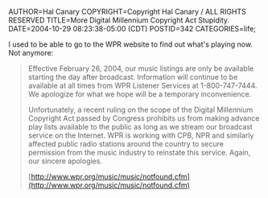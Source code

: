 AUTHOR=Hal Canary
COPYRIGHT=Copyright Hal Canary / ALL RIGHTS RESERVED
TITLE=More Digital Millennium Copyright Act Stupidity.
DATE=2004-10-29 08:23:38-05:00 (CDT)
POSTID=342
CATEGORIES=life;

I used to be able to go to the WPR website to find out what's playing now. Not anymore:

> Effective February 26, 2004, our music listings are only be available starting the day after broadcast. Information will continue to be available at all times from WPR Listener Services at 1-800-747-7444. We apologize for what we hope will be a temporary inconvenience.
> 
> Unfortunately, a recent ruling on the scope of the Digital Millennium Copyright Act passed by Congress prohibits us from making advance play lists available to the public as long as we stream our broadcast service on the Internet. WPR is working with CPB, NPR and similarly affected public radio stations around the country to secure permission from the music industry to reinstate this service. Again, our sincere apologies.
> 
> [http://www.wpr.org/music/music/notfound.cfm](http://www.wpr.org/music/music/notfound.cfm)
